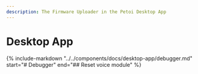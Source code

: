 ```yaml
---
description: The Firmware Uploader in the Petoi Desktop App
---
```


# Desktop App

{%
   include-markdown "../../components/docs/desktop-app/debugger.md"
   start="# Debugger"
   end="## Reset voice module"
%}
